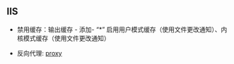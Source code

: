 ## IIS


- 禁用缓存：输出缓存 - 添加- “*” 启用用户模式缓存（使用文件更改通知）、内核模式缓存（使用文件更改通知）

- 反向代理: [proxy](https://github.com/colindcli/CodeGit/issues/19)